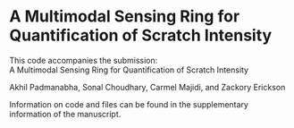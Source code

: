# A Multimodal Sensing Ring for Quantification of Scratch Intensity

This code accompanies the submission:  
A Multimodal Sensing Ring for Quantification of Scratch Intensity

Akhil Padmanabha, Sonal Choudhary, Carmel Majidi, and Zackory Erickson

Information on code and files can be found in the supplementary information of the manuscript. 

